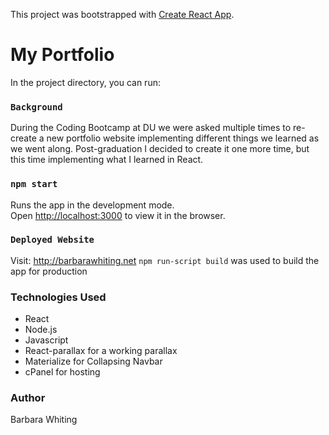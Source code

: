 This project was bootstrapped with [Create React App](https://github.com/facebook/create-react-app).

# My Portfolio

In the project directory, you can run:

### `Background`
During the Coding Bootcamp at DU we were asked multiple times to re-create a new portfolio website implementing different things we learned as we went along.
Post-graduation I decided to create it one more time, but this time implementing what I learned in React. 

### `npm start`

Runs the app in the development mode.<br />
Open [http://localhost:3000](http://localhost:3000) to view it in the browser.


### `Deployed Website`

Visit: http://barbarawhiting.net
`npm run-script build` was used to build the app for production

### Technologies Used
* React
* Node.js
* Javascript
* React-parallax for a working parallax
* Materialize for Collapsing Navbar
* cPanel for hosting 


### Author
Barbara Whiting

